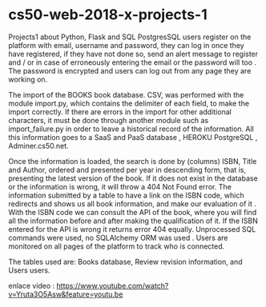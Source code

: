 # cs50-web-2018-x-projects-1
Projects1 about Python, Flask and SQL PostgresSQL
users register on the platform with email, username and password, they can log in once they have registered, if they have not done so, send an alert message to register and / or in case of erroneously entering the email or the password will too . The password is encrypted and users can log out from any page they are working on.
 
The import of the BOOKS book database. CSV, was performed with the module import.py, which contains the delimiter of each field, to make the import correctly. If there are errors in the import for other additional characters, it must be done through another module such as import_failure.py in order to leave a historical record of the information. 
All this information goes to a SaaS and PaaS database , HEROKU PostgreSQL , Adminer.cs50.net.  
 
Once the information is loaded, the search is done by (columns) ISBN, Title and Author, ordered and presented per year in descending form, that is, presenting the latest version of the book. If it does not exist in the database or the information is wrong, it will throw a 404 Not Found error. The information submitted by a table to have a link on the ISBN code, which redirects and shows us all book information, and make our evaluation of it .
With the ISBN code we can consult the API of the book, where you will find all the information before and after making the qualification of it. If the ISBN entered for the API is wrong it returns error 404 equally.
Unprocessed SQL commands were used, no SQLAlchemy ORM was used .
Users are monitored on all pages of the platform to track who is connected.
 
The tables used are: Books database, Review revision information, and Users users.

enlace video : https://www.youtube.com/watch?v=Yruta3O5Asw&feature=youtu.be

